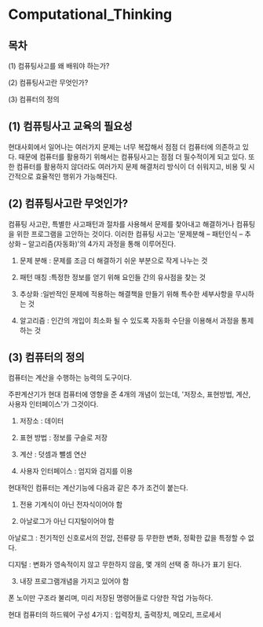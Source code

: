 # Computational_Thinking

## 목차

(1) 컴퓨팅사고를 왜 배워야 하는가?

(2) 컴퓨팅사고란 무엇인가?

(3) 컴퓨터의 정의



## (1) 컴퓨팅사고 교육의 필요성

현대사회에서 일어나는 여러가지 문제는 너무 복잡해서 점점 더 컴퓨터에 의존하고 있다. 
때문에 컴퓨터를 활용하기 위해서는 컴퓨팅사고는 점점 더 필수적이게 되고 있다.
또한 컴퓨터를 활용하지 않더라도 여러가지 문제 해결처리 방식이 더 쉬워지고, 비용 및 시간적으로 효율적인 행위가 가능해진다.


## (2) 컴퓨팅사고란 무엇인가?

컴퓨팅 사고란, 특별한 사고패턴과 절차를 사용해서 문제를 찾아내고 해결하거나 컴퓨팅을 위한 프로그램을 고안하는 것이다.
이러한 컴퓨팅 사고는 '문제분해 – 패턴인식 – 추상화 – 알고리즘(자동화)'의 4가지 과정을 통해 이루어진다.

1. 문제 분해 : 문제를 조금 더 해결하기 쉬운 부분으로 작게 나누는 것

2. 패턴 매칭 :특정한 정보를 얻기 위해 요인들 간의 유사점을 찾는 것

3. 추상화 :일반적인 문제에 적용하는 해결책을 만들기 위해 특수한 세부사항을 무시하는 것

4. 알고리즘 : 인간의 개입이 최소화 될 수 있도록 자동화 수단을 이용해서 과정을 통제하는 것


## (3) 컴퓨터의 정의

컴퓨터는 계산을 수행하는 능력의 도구이다.

주판계산기가 현대 컴퓨터에 영향을 준 4개의 개념이 있는데, '저장소, 표현방법, 계산, 사용자 인터페이스'가 그것이다. 

1. 저장소 : 데이터

2. 표현 방법 : 정보를 구슬로 저장

3. 계산 : 덧셈과 뺄셈 연산

4. 사용자 인터페이스 : 엄지와 검지를 이용

현대적인 컴퓨터는 계산기능에 다음과 같은 추가 조건이 붙는다.

1. 전용 기계식이 아닌 전자식이어야 함

2. 아날로그가 아닌 디지털이어야 함

아날로그 : 전기적인 신호로서의 전압, 전류량 등 무한한 변화, 정확한 값을 특정할 수 없다.

디지털 : 변화가 영속적이지 않고 무한하지 않음, 몇 개의 선택 중 하나가 표기 된다.

3. 내장 프로그램개념을 가지고 있어야 함

폰 노이만 구조라 불리며, 미리 저장된 명령어들로 다양한 작업 가능하다.

현대 컴퓨터의 하드웨어 구성 4가지 : 입력장치, 출력장치, 메모리, 프로세서

